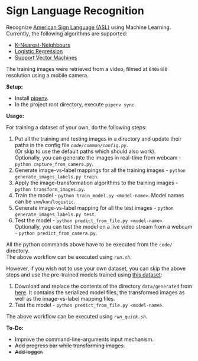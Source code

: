 # Sign Language Recognition

Recognize [American Sign Language (ASL)](https://en.wikipedia.org/wiki/American_Sign_Language) using Machine Learning.  
Currently, the following algorithms are supported:
 - [K-Nearest-Neighbours](https://en.wikipedia.org/wiki/K-nearest_neighbors_algorithm)
 - [Logistic Regression](https://en.wikipedia.org/wiki/Logistic_regression)
 - [Support Vector Machines](https://en.wikipedia.org/wiki/Support_vector_machine)

The training images were retrieved from a video, filmed at `640x480` resolution using a mobile camera.

**Setup:**
 - Install [pipenv](https://pipenv.readthedocs.io/en/latest/).
 - In the project root directory, execute `pipenv sync`.

**Usage:**

For training a dataset of your own, do the following steps:  
 1. Put all the training and testing images in a directory and update their paths in the config file *`code/common/config.py`*.  
    (Or skip to use the default paths which should also work).  
    Optionally, you can generate the images in real-time from webcam - `python capture_from_camera.py`.
 2. Generate image-vs-label mappings for all the training images - `python generate_images_labels.py train`.
 3. Apply the image-transformation algorithms to the training images - `python transform_images.py`.
 4. Train the model - `python train_model.py <model-name>`. Model names can be `svm`/`knn`/`logistic`.
 6. Generate image-vs-label mapping for all the test images - `python generate_images_labels.py test`.
 7. Test the model - `python predict_from_file.py <model-name>`.  
    Optionally, you can test the model on a live video stream from a webcam - `python predict_from_camera.py`.

All the python commands above have to be executed from the `code/` directory.  
The above workflow can be executed using *`run.sh`*.

However, if you wish not to use your own dataset, you can skip the above steps and use the pre-trained models trained using [this dataset](https://drive.google.com/drive/folders/0Bw239KLrN7zoNkU5elZMRkc4TU0?usp=sharing):

 1. Download and replace the contents of the directory `data/generated` from [here](https://drive.google.com/drive/folders/0Bw239KLrN7zoelVsMVU5SnEwa0k?usp=sharing). It contains the serialized model files, the transformed images as well as the image-vs-label mapping files.
 2. Test the model - `python predict_from_file.py <model-name>`.

The above workflow can be executed using *`run_quick.sh`*.

**To-Do:**
 - Improve the command-line-arguments input mechanism.
 - ~~Add progress bar while transforming images.~~
 - ~~Add logger.~~
